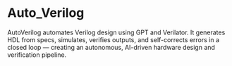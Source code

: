 # Auto_Verilog
AutoVerilog automates Verilog design using GPT and Verilator. It generates HDL from specs, simulates, verifies outputs, and self-corrects errors in a closed loop — creating an autonomous, AI-driven hardware design and verification pipeline.

